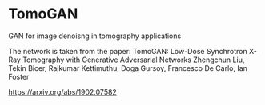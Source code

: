 # TomoGAN
GAN for image denoisng in tomography applications

The network is taken from the paper: 
TomoGAN: Low-Dose Synchrotron X-Ray Tomography with Generative Adversarial Networks
Zhengchun Liu, Tekin Bicer, Rajkumar Kettimuthu, Doga Gursoy, Francesco De Carlo, Ian Foster

https://arxiv.org/abs/1902.07582

